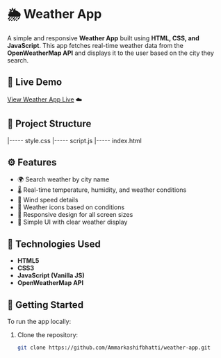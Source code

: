 # 🌦️ Weather App

A simple and responsive **Weather App** built using **HTML, CSS, and JavaScript**. This app fetches real-time weather data from the **OpenWeatherMap API** and displays it to the user based on the city they search.

## 🔗 Live Demo

[View Weather App Live](https://ammarkashifbhatti.github.io/weather-app/) ☁️

## 📂 Project Structure

|----- style.css
|----- script.js
|----- index.html


## ⚙️ Features

- 🌍 Search weather by city name
- 🌡️ Real-time temperature, humidity, and weather conditions
- 💨 Wind speed details
- 📸 Weather icons based on conditions
- 📱 Responsive design for all screen sizes
- 🔁 Simple UI with clear weather display

## 🧠 Technologies Used

- **HTML5**
- **CSS3**
- **JavaScript (Vanilla JS)**
- **OpenWeatherMap API**

## 🚀 Getting Started

To run the app locally:

1. Clone the repository:
   ```bash
   git clone https://github.com/Ammarkashifbhatti/weather-app.git

